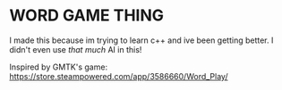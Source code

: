 # WORD GAME THING

I made this because im trying to learn c++ and ive been getting better. I didn't even use _that much_ AI in this!

Inspired by GMTK's game: https://store.steampowered.com/app/3586660/Word_Play/
